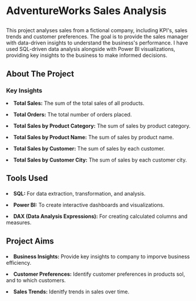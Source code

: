 # <p>AdventureWorks Sales Analysis<p/>
</p>This project analyses sales from a fictional company, including KPI's, sales trends and customer preferences. The goal is to provide the sales manager with data-driven insights to understand the business's performance. I have used SQL-driven data analysis alongside with Power BI visualizations, providing key insights to the business to make informed decisions.<p/>

## <p> About The Project <p/>
### <p>Key Insights<p/>
**<p> <li> Total Sales:** The sum of the total sales of all products.<p/>
**<p> <li> Total Orders:** The total number of orders placed.<p/>
**<p> <li> Total Sales by Product Category:** The sum of sales by product category.<p/>
**<p> <li> Total Sales by Product Name:** The sum of sales by product name.<p/>
**<p> <li> Total Sales by Customer:** The sum of sales by each customer.<p/>
**<p> <li> Total Sales by Customer City:** The sum of sales by each customer city.<p/>

## <p> Tools Used <p/>
**<p> <li> SQL:** For data extraction, transformation, and analysis.<p/>
**<p> <li> Power BI:** To create interactive dashboards and visualizations.<p/>
**<p> <li> DAX (Data Analysis Expressions):** For creating calculated columns and measures.<p/>

## <p> Project Aims <p/>
**<p> <li> Business Insights:** Provide key insights to company to imporve business efficiency. <p/>
**<p> <li> Customer Preferences:** Identify customer preferences in products sol, and to which customers. <p/>
**<p> <li> Sales Trends:** Idenitfy trends in sales over time. <p/>

